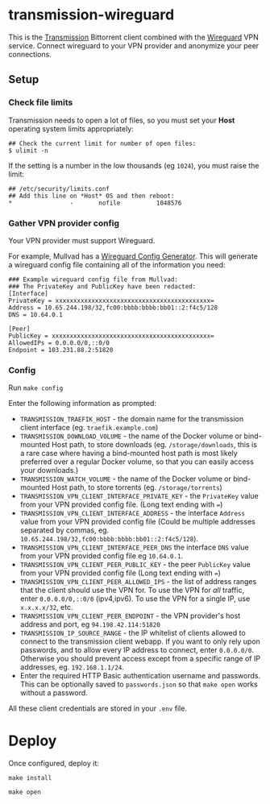 # transmission-wireguard

This is the [Transmission](https://transmissionbt.com/) Bittorrent
client combined with the [Wireguard](https://www.wireguard.com/) VPN
service. Connect wireguard to your VPN provider and anonymize your
peer connections.

## Setup

### Check file limits

Transmission needs to open a lot of files, so you must set your
**Host** operating system limits appropriately:

```
## Check the current limit for number of open files:
$ ulimit -n
```

If the setting is a number in the low thousands (eg `1024`), you must
raise the limit:

```
## /etc/security/limits.conf
## Add this line on *Host* OS and then reboot:
*                -       nofile          1048576
```

### Gather VPN provider config

Your VPN provider must support Wireguard. 

For example, Mullvad has a [Wireguard Config
Generator](https://mullvad.net/en/account/#/wireguard-config). This
will generate a wireguard config file containing all of the
information you need:

```
### Example wireguard config file from Mullvad:
### The PrivateKey and PublicKey have been redacted:
[Interface]
PrivateKey = xxxxxxxxxxxxxxxxxxxxxxxxxxxxxxxxxxxxxxxxxxx=
Address = 10.65.244.198/32,fc00:bbbb:bbbb:bb01::2:f4c5/128
DNS = 10.64.0.1

[Peer]
PublicKey = xxxxxxxxxxxxxxxxxxxxxxxxxxxxxxxxxxxxxxxxxxxx=
AllowedIPs = 0.0.0.0/0,::0/0
Endpoint = 103.231.88.2:51820
```

### Config

Run `make config` 

Enter the following information as prompted:

 * `TRANSMISSION_TRAEFIK_HOST` - the domain name for the transmission
   client interface (eg. `traefik.example.com`)
 * `TRANSMISSION_DOWNLOAD_VOLUME` - the name of the Docker volume or
   bind-mounted Host path, to store downloads (eg.
   `/storage/downloads`, this is a rare case where having a
   bind-mounted host path is most likely preferred over a regular
   Docker volume, so that you can easily access your downloads.)
 * `TRANSMISSION_WATCH_VOLUME` - the name of the Docker volume or
   bind-mounted Host path, to store torrents (eg. `/storage/torrents`)
 * `TRANSMISSION_VPN_CLIENT_INTERFACE_PRIVATE_KEY` - the `PrivateKey`
   value from your VPN provided config file. (Long text ending with
   `=`)
 * `TRANSMISSION_VPN_CLIENT_INTERFACE_ADDRESS` - the interface
   `Address` value from your VPN provided config file (Could be
   multiple addresses separated by commas, eg.
   `10.65.244.198/32,fc00:bbbb:bbbb:bb01::2:f4c5/128`).
 * `TRANSMISSION_VPN_CLIENT_INTERFACE_PEER_DNS` the interface `DNS`
   value from your VPN provided config file eg `10.64.0.1`.
 * `TRANSMISSION_VPN_CLIENT_PEER_PUBLIC_KEY` - the peer `PublicKey`
   value from your VPN provided config file (Long text ending with
   `=`)
 * `TRANSMISSION_VPN_CLIENT_PEER_ALLOWED_IPS` - the list of address
   ranges that the client should use the VPN for. To use the VPN for
   *all* traffic, enter `0.0.0.0/0,::0/0` (ipv4,ipv6). To use the VPN
   for a single IP, use `x.x.x.x/32`, etc.
 * `TRANSMISSION_VPN_CLIENT_PEER_ENDPOINT` - the VPN provider's host
   address and port, eg `94.198.42.114:51820`
 * `TRANSMISSION_IP_SOURCE_RANGE` - the IP whitelist of clients
   allowed to connect to the transmission client webapp. If you want
   to only rely upon passwords, and to allow every IP address to
   connect, enter `0.0.0.0/0`. Otherwise you should prevent access
   except from a specific range of IP addresses, eg. `192.168.1.1/24`.
 * Enter the required HTTP Basic authentication username and
   passwords. This can be optionally saved to `passwords.json` so that
   `make open` works without a password.

All these client credentials are stored in your `.env` file.

# Deploy

Once configured, deploy it:

```
make install
```

```
make open
```
